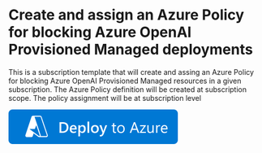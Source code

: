 # Create and assign an Azure Policy for blocking Azure OpenAI Provisioned Managed deployments
This is a subscription template that will create and assing an Azure Policy for blocking Azure OpenAI Provisioned Managed resources in a given subscription.
The Azure Policy definition will be created at subscription scope. The policy assignment will be at subscription level

[![Deploy To Azure](https://raw.githubusercontent.com/Azure/azure-quickstart-templates/master/1-CONTRIBUTION-GUIDE/images/deploytoazure.svg?sanitize=true)](https://portal.azure.com/#create/Microsoft.Template/uri/https%3A%2F%2Fraw.githubusercontent.com%2FSeryioGonzalez%2FAzureOpenAI-NoProvisionedManagedPolicyAssignment%2Fmain%2Fpolicy_az_oai_provisioned_managed.bicep)
